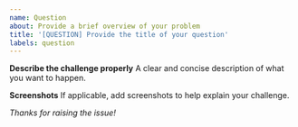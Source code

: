 ```yaml
---
name: Question
about: Provide a brief overview of your problem
title: '[QUESTION] Provide the title of your question'
labels: question
---
```


**Describe the challenge properly**
A clear and concise description of what you want to happen.

**Screenshots**
If applicable, add screenshots to help explain your challenge.

<i> Thanks for raising the issue!</i>
